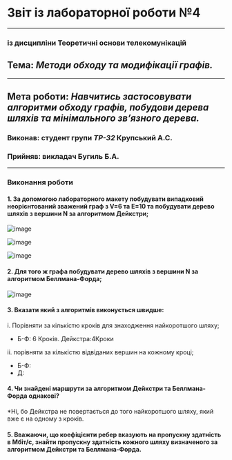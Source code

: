 # Звіт із лабораторної роботи №4
---
### із дисципліни Теоретичні основи телекомунікацій
## Тема: *Методи обходу та модифікації графів.*
---
## Мета роботи: *Навчитись застосовувати алгоритми обходу графів, побудови дерева шляхів та мінімального зв’язного дерева.*

### Виконав: студент групи *ТР-32* Крупський А.С.
### Прийняв: викладач Бугиль Б.А.
---

### Виконання роботи
#### 1.	За допомогою лабораторного макету побудувати випадковий неорієнтований зважений граф з V=6 та E=10 та побудувати дерево шляхів з вершини N за алгоритмом Дейкстри;

![image](https://user-images.githubusercontent.com/69114727/118126020-64425300-b400-11eb-9da0-18b9353e938f.png)

![image](https://user-images.githubusercontent.com/69114727/118126069-7623f600-b400-11eb-9f92-2f92b53f132e.png)

![image](https://user-images.githubusercontent.com/69114727/118140481-0f5b0880-b411-11eb-87bf-1ab715d4dcd2.png)


#### 2.	Для того ж графа побудувати дерево шляхів з вершини N за алгоритмом Беллмана-Форда;

![image](https://user-images.githubusercontent.com/69114727/118140573-2699f600-b411-11eb-992b-1f55a47dc8a1.png)

#### 3.	Вказати який з алгоритмів виконується швидше:

i. Порівняти за кількістю кроків для знаходження найкоротшого шляху;
* Б-Ф: 6 Кроків. Дейкстра:4Кроки   

ii.	порівняти за кількістю відвіданих вершин на кожному кроці;
* Б-Ф:
* Д:

#### 4.	Чи знайдені маршрути за алгоритмом Дейкстри та Беллмана-Форда однакові?
*Ні, бо Дейкстра не повертається до того найкоротшого шляху, який вже є на одному з кроків.

#### 5. Вважаючи, що коефіцієнти ребер вказують на пропускну здатність в Мбіт/с, знайти пропускну здатність кожного шляху визначеного за алгоритмом Дейкстри та Беллмана-Форда.


